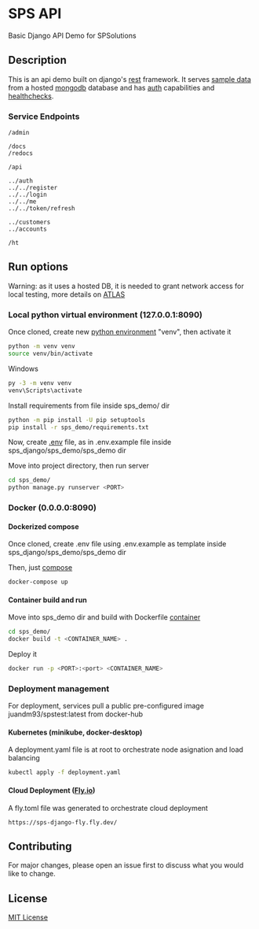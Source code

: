 # SPS API

Basic Django API Demo for SPSolutions

## Description

This is an api demo built on django's [rest](https://www.django-rest-framework.org/) framework. It serves [sample data](https://docs.atlas.mongodb.com/sample-data/sample-analytics/#std-label-sample-analytics) from a hosted [mongodb](https://www.mongodb.com) database and has [auth](https://django-rest-framework-simplejwt.readthedocs.io/en/latest/) capabilities and [healthchecks](https://django-health-check.readthedocs.io/).

### Service Endpoints

```open endpoints
/admin

/docs
/redocs

/api

../auth
../../register
../../login
../../me
../../token/refresh

../customers
../accounts

/ht
```

## Run options

Warning: as it uses a hosted DB, it is needed to grant network access for local testing, more details on [ATLAS](https://www.mongodb.com/es/cloud/atlas)

### Local python virtual environment (127.0.0.1:8090)

Once cloned, create new [python environment](https://docs.python.org/3/tutorial/venv.html) "venv", then activate it

```bash
python -m venv venv
source venv/bin/activate
```

Windows

```bash
py -3 -m venv venv
venv\Scripts\activate
```

Install requirements from file inside sps_demo/ dir

```bash
python -m pip install -U pip setuptools
pip install -r sps_demo/requirements.txt
```

Now, create [.env](https://django-environ.readthedocs.io/en/latest/) file, as in .env.example file inside sps_django/sps_demo/sps_demo dir

Move into project directory, then run server

```bash
cd sps_demo/
python manage.py runserver <PORT>
```

### Docker (0.0.0.0:8090)

#### Dockerized compose

Once cloned, create .env file using .env.example as template inside sps_django/sps_demo/sps_demo dir

Then, just [compose](https://docs.docker.com/compose/)

```bash
docker-compose up
```

#### Container build and run

Move into sps_demo dir and build with Dockerfile [container](https://www.docker.com/resources/what-container)

```bash
cd sps_demo/
docker build -t <CONTAINER_NAME> .
```

Deploy it

```bash
docker run -p <PORT>:<port> <CONTAINER_NAME>
```

### Deployment management

For deployment, services pull a public pre-configured image juandm93/spstest:latest from docker-hub

#### Kubernetes (minikube, docker-desktop)

A deployment.yaml file is at root to orchestrate node asignation and load balancing

```bash
kubectl apply -f deployment.yaml
```

#### Cloud Deployment ([Fly.io](https://fly.io))

A fly.toml file was generated to orchestrate cloud deployment

```Service Public Address
https://sps-django-fly.fly.dev/
```

## Contributing

For major changes, please open an issue first to discuss what you would like to change.

## License
[MIT License](https://choosealicense.com/licenses/mit/)
